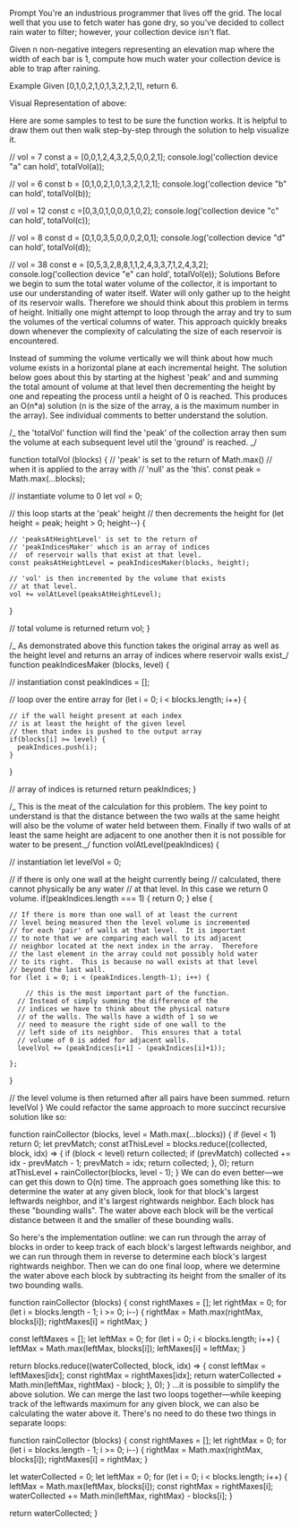 Prompt
You're an industrious programmer that lives off the grid. The local well that you use to fetch water has gone dry, so you've decided to collect rain water to filter; however, your collection device isn't flat.

Given n non-negative integers representing an elevation map where the width of each bar is 1, compute how much water your collection device is able to trap after raining.

Example
Given [0,1,0,2,1,0,1,3,2,1,2,1], return 6.

Visual Representation of above:

Here are some samples to test to be sure the function works. It is helpful to draw them out then walk step-by-step through the solution to help visualize it.

// vol = 7
const a = [0,0,1,2,4,3,2,5,0,0,2,1];
console.log('collection device "a" can hold', totalVol(a));

// vol = 6
const b = [0,1,0,2,1,0,1,3,2,1,2,1];
console.log('collection device "b" can hold', totalVol(b));

// vol = 12
const c =[0,3,0,1,0,0,0,1,0,2];
console.log('collection device "c" can hold', totalVol(c));

// vol = 8
const d = [0,1,0,3,5,0,0,0,2,0,1];
console.log('collection device "d" can hold', totalVol(d));

// vol = 38
const e = [0,5,3,2,8,8,1,1,2,4,3,3,7,1,2,4,3,2];
console.log('collection device "e" can hold', totalVol(e));
Solutions
Before we begin to sum the total water volume of the collector, it is important to use our understanding of water itself. Water will only gather up to the height of its reservoir walls. Therefore we should think about this problem in terms of height. Initially one might attempt to loop through the array and try to sum the volumes of the vertical columns of water. This approach quickly breaks down whenever the complexity of calculating the size of each reservoir is encountered.

Instead of summing the volume vertically we will think about how much volume exists in a horizontal plane at each incremental height. The solution below goes about this by starting at the highest 'peak' and and summing the total amount of volume at that level then decrementing the height by one and repeating the process until a height of 0 is reached. This produces an O(n\*a) solution (n is the size of the array, a is the maximum number in the array). See individual comments to better understand the solution.

/_ the 'totalVol' function will find the 'peak'
of the collection array then sum the volume
at each subsequent level util the 'ground'
is reached. _/

function totalVol (blocks) {
// 'peak' is set to the return of Math.max()
// when it is applied to the array with
// 'null' as the 'this'.
const peak = Math.max(...blocks);

// instantiate volume to 0
let vol = 0;

// this loop starts at the 'peak' height
// then decrements the height
for (let height = peak; height > 0; height--) {

    // 'peaksAtHeightLevel' is set to the return of
    // 'peakIndicesMaker' which is an array of indices
    //  of reservoir walls that exist at that level.
    const peaksAtHeightLevel = peakIndicesMaker(blocks, height);

    // 'vol' is then incremented by the volume that exists
    // at that level.
    vol += volAtLevel(peaksAtHeightLevel);

}

// total volume is returned
return vol;
}

/_ As demonstrated above this function takes
the original array as well as the height level
and returns an array of indices where reservoir
walls exist_/
function peakIndicesMaker (blocks, level) {

// instantiation
const peakIndices = [];

// loop over the entire array
for (let i = 0; i < blocks.length; i++) {

    // if the wall height present at each index
    // is at least the height of the given level
    // then that index is pushed to the output array
    if(blocks[i] >= level) {
      peakIndices.push(i);
    }

}

// array of indices is returned
return peakIndices;
}

/_ This is the meat of the calculation for this problem.
The key point to understand is that the distance between
the two walls at the same height will also be the
volume of water held between them. Finally if two walls of
at least the same height are adjacent to one another then it
is not possible for water to be present._/
function volAtLevel(peakIndices) {

// instantiation
let levelVol = 0;

// if there is only one wall at the height currently being
// calculated, there cannot physically be any water
// at that level. In this case we return 0 volume.
if(peakIndices.length === 1) {
return 0;
} else {

    // If there is more than one wall of at least the current
    // level being measured then the level volume is incremented
    // for each 'pair' of walls at that level.  It is important
    // to note that we are comparing each wall to its adjacent
    // neighbor located at the next index in the array.  Therefore
    // the last element in the array could not possibly hold water
    // to its right.  This is because no wall exists at that level
    // beyond the last wall.
    for (let i = 0; i < (peakIndices.length-1); i++) {

        // this is the most important part of the function.
      // Instead of simply summing the difference of the
      // indices we have to think about the physical nature
      // of the walls. The walls have a width of 1 so we
      // need to measure the right side of one wall to the
      // left side of its neighbor.  This ensures that a total
      // volume of 0 is added for adjacent walls.
      levelVol += (peakIndices[i+1] - (peakIndices[i]+1));

    };

}

// the level volume is then returned after all pairs have been summed.
return levelVol
}
We could refactor the same approach to more succinct recursive solution like so:

function rainCollector (blocks, level = Math.max(...blocks)) {
if (level < 1) return 0;
let prevMatch;
const atThisLevel = blocks.reduce((collected, block, idx) => {
if (block < level) return collected;
if (prevMatch) collected += idx - prevMatch - 1;
prevMatch = idx;
return collected;
}, 0);
return atThisLevel + rainCollector(blocks, level - 1);
}
We can do even better—we can get this down to O(n) time. The approach goes something like this: to determine the water at any given block, look for that block's largest leftwards neighbor, and it's largest rightwards neighbor. Each block has these "bounding walls". The water above each block will be the vertical distance between it and the smaller of these bounding walls.

So here's the implementation outline: we can run through the array of blocks in order to keep track of each block's largest leftwards neighbor, and we can run through them in reverse to determine each block's largest rightwards neighbor. Then we can do one final loop, where we determine the water above each block by subtracting its height from the smaller of its two bounding walls.

function rainCollector (blocks) {
const rightMaxes = [];
let rightMax = 0;
for (let i = blocks.length - 1; i >= 0; i--) {
rightMax = Math.max(rightMax, blocks[i]);
rightMaxes[i] = rightMax;
}

const leftMaxes = [];
let leftMax = 0;
for (let i = 0; i < blocks.length; i++) {
leftMax = Math.max(leftMax, blocks[i]);
leftMaxes[i] = leftMax;
}

return blocks.reduce((waterCollected, block, idx) => {
const leftMax = leftMaxes[idx];
const rightMax = rightMaxes[idx];
return waterCollected + Math.min(leftMax, rightMax) - block;
}, 0);
}
...it is possible to simplify the above solution. We can merge the last two loops together—while keeping track of the leftwards maximum for any given block, we can also be calculating the water above it. There's no need to do these two things in separate loops:

function rainCollector (blocks) {
const rightMaxes = [];
let rightMax = 0;
for (let i = blocks.length - 1; i >= 0; i--) {
rightMax = Math.max(rightMax, blocks[i]);
rightMaxes[i] = rightMax;
}

let waterCollected = 0;
let leftMax = 0;
for (let i = 0; i < blocks.length; i++) {
leftMax = Math.max(leftMax, blocks[i]);
const rightMax = rightMaxes[i];
waterCollected += Math.min(leftMax, rightMax) - blocks[i];
}

return waterCollected;
}
